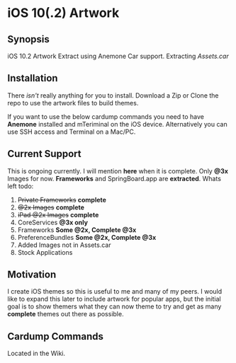 # iOS 10(.2) Artwork

## Synopsis
iOS 10.2 Artwork Extract using Anemone Car support. 
Extracting *Assets.car*

## Installation
There *isn't* really anything for you to install. Download a Zip or Clone the repo to use the artwork files to build themes.

If you want to use the below cardump commands you need to have **Anemone** installed and mTeriminal on the iOS device. Alternatively you can use SSH access and Terminal on a Mac/PC.

## Current Support
This is ongoing currently. I will mention **here** when it is complete. Only **@3x**  Images for now. **Frameworks** and SpringBoard.app are **extracted**. Whats left todo:

1. ~~Private Frameworks~~ **complete**
2. ~~@2x Images~~ **complete**
3. ~~iPad @2x Images~~ **complete**
4. CoreServices **@3x only**
5. Frameworks **Some @2x, Complete @3x**
5. PreferenceBundles **Some @2x, Complete @3x**
7. Added Images not in Assets.car
8. Stock Applications

## Motivation
I create iOS themes so this is useful to me and many of my peers. I would like to expand this later to include artwork for popular apps, but the initial goal is to show themers what they can now theme to try and get as many **complete** themes out there as possible.

## Cardump Commands
Located in the Wiki.
